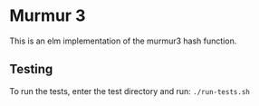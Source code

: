 # Murmur 3

This is an elm implementation of the murmur3 hash function.

## Testing

To run the tests, enter the test directory and run: `./run-tests.sh`